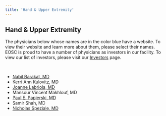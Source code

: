 ```yaml
---
title: 'Hand & Upper Extremity'
---
```


<section id="content">
	<div class="container_24">
		<div class="grid_24">
			<div class="wrapper">
				<div class="grid_17 alpha rt-ident-bot-1">
					<div class="rt-inner-ident-3">
						<h2 class="ident-bot-3">Hand &amp; Upper Extremity</h2>
						<div class="line ident-bot-13"></div>
					<p>The physicians below whose names are in the color blue have a website.  To view their website and learn more about them, please select their names. EOSC is proud to have a number of physicians as investors in our facility. To view our list of investors, please visit our <a href="investors.html">Investors</a> page.</p>
					<p>&nbsp;</p>
					<div class="wrapper ident-bot-5">
							<div class="grid_8 alpha rt-ident-bot-2">
								<div class="wrapper ident-bot-15"></div>
								<ul class="list-2">
									<li><a href="http://midwesthand.com/hand-wrist-surgeons/" target="_blank">Nabil Barakat, MD</a></li>
									<li>Kerri Ann Kulovitz, MD</li>
									<li><a href="http://www.mmortho.com/?Joanne_Labriola=.&@@@@=92" target="_blank">Joanne Labriola, MD</a></li>
									<li>Mansour Vincent Makhlouf, MD</li>
									<li><a href="http://www.handtoshoulderclinic.com/physicians/default.aspx?nid=47&rid=6" target="_blank">Paul E. Papierski, MD</a></li>
                                    <li>Samir Shah, MD</li>
									<li><a href="http://midwesthand.com/hand-wrist-surgeons/" target="_blank">Nicholas Speziale, MD</a></li>
								</ul>
							</div>
						</div>
					</div>
				</div>